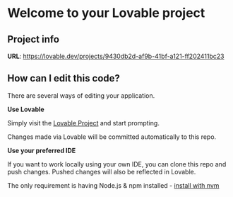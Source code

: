 # Welcome to your Lovable project

## Project info

**URL**: https://lovable.dev/projects/9430db2d-af9b-41bf-a121-ff202411bc23

## How can I edit this code?

There are several ways of editing your application.

**Use Lovable**

Simply visit the [Lovable Project](https://lovable.dev/projects/9430db2d-af9b-41bf-a121-ff202411bc23) and start prompting.

Changes made via Lovable will be committed automatically to this repo.

**Use your preferred IDE**

If you want to work locally using your own IDE, you can clone this repo and push changes. Pushed changes will also be reflected in Lovable.

The only requirement is having Node.js & npm installed - [install with nvm](https://github.com/nvm-sh/nvm#installing-and-updating)

```



